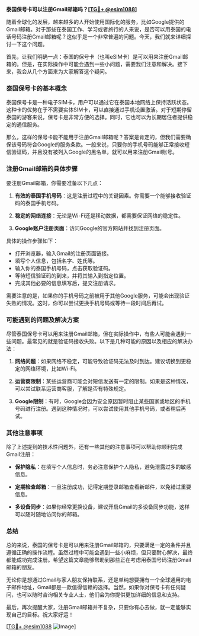 **泰国保号卡可以注册Gmail邮箱吗？[[TG💪+ @esim1088](https://t.me/s/esim1088)]**

随着全球化的发展，越来越多的人开始使用国际化的服务，比如Google提供的Gmail邮箱。对于那些在泰国工作、学习或者旅行的人来说，是否可以用泰国的电话号码注册Gmail邮箱呢？这似乎是一个非常普遍的问题。今天，我们就来详细探讨一下这个问题。

首先，让我们明确一点：泰国的保号卡（也叫eSIM卡）是可以用来注册Gmail邮箱的。但是，在实际操作中可能会遇到一些小问题，需要我们注意和解决。接下来，我会从几个方面来为大家解答这个疑问。

### 泰国保号卡的基本概念

泰国保号卡是一种电子SIM卡，用户可以通过它在泰国本地网络上保持活跃状态。这种卡的优势在于不需要实体SIM卡，可以直接通过手机设置激活。对于短期停留泰国的游客来说，保号卡是非常方便的选择。同时，它也可以为长期居住者提供稳定的通信服务。

那么，这样的保号卡能不能用于注册Gmail邮箱呢？答案是肯定的，但我们需要确保该号码符合Google的服务条款。一般来说，只要你的手机号码能够正常接收短信验证码，并且没有被列入Google的黑名单，就可以用来注册Gmail账号。

### 注册Gmail邮箱的具体步骤

要注册Gmail邮箱，你需要准备以下几点：

1. **有效的泰国手机号码**：这是注册过程中的关键因素。你需要一个能够接收验证码的泰国手机号码。
   
2. **稳定的网络连接**：无论是Wi-Fi还是移动数据，都需要保证网络的稳定性。

3. **Google账户注册页面**：访问Google的官方网站并找到注册页面。

具体的操作步骤如下：
- 打开浏览器，输入Gmail的注册页面链接。
- 填写个人信息，包括名字、姓氏等。
- 输入你的泰国手机号码，点击获取验证码。
- 等待短信验证码的到来，并将其输入到指定位置。
- 完成其他必要的信息填写后，提交注册请求。

需要注意的是，如果你的手机号码之前被用于其他Google服务，可能会出现验证失败的情况。这时，你可以尝试更换手机号码或等待一段时间后再试。

### 可能遇到的问题及解决方案

尽管泰国保号卡可以用来注册Gmail邮箱，但在实际操作中，有些人可能会遇到一些问题。最常见的就是验证码接收失败。以下是几种可能的原因以及相应的解决办法：

1. **网络问题**：如果网络不稳定，可能导致验证码无法及时到达。建议切换到更稳定的网络环境，比如Wi-Fi。

2. **运营商限制**：某些运营商可能会对短信发送有一定的限制。如果是这种情况，可以尝试联系运营商客服，了解是否有特殊规定。

3. **Google限制**：有时，Google会因为安全原因暂时阻止某些国家或地区的手机号码进行注册。遇到这种情况时，可以尝试使用其他手机号码，或者稍后再试。

### 其他注意事项

除了上述提到的技术性问题外，还有一些其他的注意事项可以帮助你顺利完成Gmail注册：

- **保护隐私**：在填写个人信息时，务必注意保护个人隐私，避免泄露过多的敏感信息。
  
- **定期检查邮箱**：一旦注册成功，记得定期登录邮箱查看新邮件，以免错过重要信息。

- **多设备同步**：如果你经常更换设备，建议开启Gmail的多设备同步功能，这样可以随时随地访问你的邮箱。

### 总结

总的来说，泰国的保号卡是可以用来注册Gmail邮箱的，只要满足一定的条件并且遵循正确的操作流程。虽然过程中可能会遇到一些小麻烦，但只要耐心解决，最终都能成功完成注册。希望这篇文章能够帮助到那些正在考虑用泰国号码注册Gmail邮箱的朋友。

无论你是想通过Gmail与家人朋友保持联系，还是单纯想要拥有一个全球通用的电子邮件地址，Gmail都是一款值得信赖的选择。当然，如果你对保号卡有任何疑问，也可以随时咨询相关专业人士，他们会为你提供更加详细的信息和支持。

最后，再次提醒大家，注册Gmail邮箱并不复杂，只要你有心去做，就一定能够实现自己的目标。祝大家好运！

[[TG💪+ @esim1088](https://t.me/s/esim1088) ![Image](https://i.postimg.cc/4NQfJmqS/Snipaste-2025-05-13-00-14-12.png)]